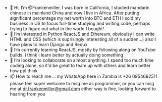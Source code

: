 - 👋 Hi, I’m @Frankenmiller, I was born in California, I studied mandarin chinese in mainland China and now I live in Africa. After putting significant percentage my net worth into BTC and ETH I sold my business in US to focus full-time studying and writing code, perhaps trying to figure out what in the world I bought!
- 👀 I’m interested in Python ReactJS and Ethereum, obvioulsy I can write HTML and CSS (which is suprisingly interesting all of a sudden...) also I have plans to learn Django and Redux
- 🌱 I’m currently learning ReactJS, mostly by following along on YouTube builds. I think I learn better by actually doing something
- 💞️ I’m looking to collaborate on almost anything. I spend too much time coding alone, so it'd be great to team up with others and learn better how ppl think
- 📫 How to reach me ... my WhatsApp here in Zambia is +26 0954692511 please feel super welcome to msg me as programmer, or you can msg me at dr.frankenmiller@gmail.com either way is fine, looking forward to hearing from you

<!---
Frankenmiller/Frankenmiller is a ✨ special ✨ repository because its `README.md` (this file) appears on your GitHub profile.
You can click the Preview link to take a look at your changes.
--->
